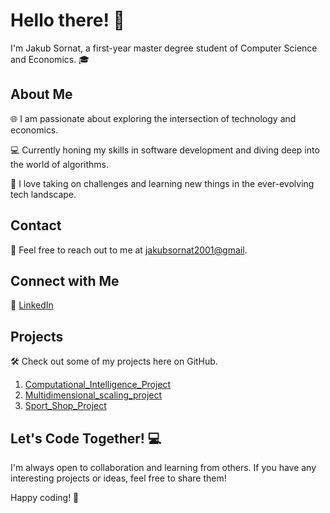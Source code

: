 # Hello there! 👋

I'm Jakub Sornat, a first-year master degree student of Computer Science and Economics. 🎓

## About Me

🌐 I am passionate about exploring the intersection of technology and economics.

💻 Currently honing my skills in software development and diving deep into the world of algorithms.

🚀 I love taking on challenges and learning new things in the ever-evolving tech landscape.

## Contact

📧 Feel free to reach out to me at [jakubsornat2001@gmail](mailto:jakubsornat2001@gmail).

## Connect with Me

🔗 [LinkedIn](https://www.linkedin.com/in/jakub-sornat/)


## Projects

🛠️ Check out some of my projects here on GitHub.

1. [Computational_Intelligence_Project](https://github.com/Sornat11/Computational_Intelligence_Project)
2. [Multidimensional_scaling_project](https://github.com/Sornat11/Multidimensional_scaling_project)
3. [Sport_Shop_Project](https://github.com/Sornat11/Sport_Shop_Project)


## Let's Code Together! 💻

I'm always open to collaboration and learning from others. If you have any interesting projects or ideas, feel free to share them!

Happy coding! 🚀
